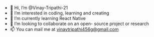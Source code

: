 - 👋 Hi, I’m @Vinay-Tripathi-21
- 👀 I’m interested in coding, learning and creating
- 🌱 I’m currently learning React Native
- 💞️ I’m looking to collaborate on an open- source project or research 
- 📫 You can mail me at vinaytripathi456g@gmail.com

<!---
Vinay-Tripathi-21/Vinay-Tripathi-21 is a ✨ special ✨ repository because its `README.md` (this file) appears on your GitHub profile.
You can click the Preview link to take a look at your changes.
--->
